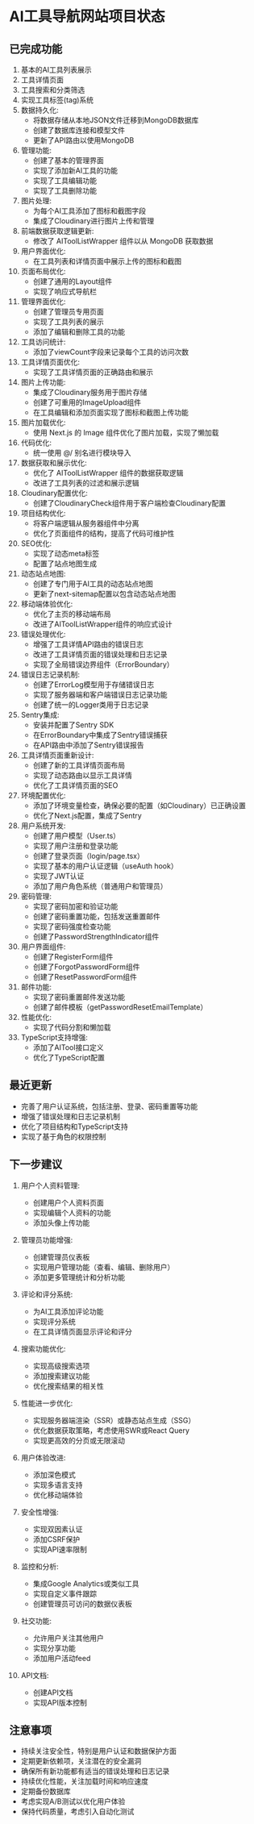 # AI工具导航网站项目状态

## 已完成功能
1. 基本的AI工具列表展示
2. 工具详情页面
3. 工具搜索和分类筛选
4. 实现工具标签(tag)系统
5. 数据持久化:
   - 将数据存储从本地JSON文件迁移到MongoDB数据库
   - 创建了数据库连接和模型文件
   - 更新了API路由以使用MongoDB
6. 管理功能:
   - 创建了基本的管理界面
   - 实现了添加新AI工具的功能
   - 实现了工具编辑功能
   - 实现了工具删除功能
7. 图片处理:
   - 为每个AI工具添加了图标和截图字段
   - 集成了Cloudinary进行图片上传和管理
8. 前端数据获取逻辑更新:
   - 修改了 AIToolListWrapper 组件以从 MongoDB 获取数据
9. 用户界面优化:
    - 在工具列表和详情页面中展示上传的图标和截图
10. 页面布局优化:
    - 创建了通用的Layout组件
    - 实现了响应式导航栏
11. 管理界面优化:
    - 创建了管理员专用页面
    - 实现了工具列表的展示
    - 添加了编辑和删除工具的功能
12. 工具访问统计:
    - 添加了viewCount字段来记录每个工具的访问次数
13. 工具详情页面优化:
    - 实现了工具详情页面的正确路由和展示
14. 图片上传功能:
    - 集成了Cloudinary服务用于图片存储
    - 创建了可重用的ImageUpload组件
    - 在工具编辑和添加页面实现了图标和截图上传功能
15. 图片加载优化:
    - 使用 Next.js 的 Image 组件优化了图片加载，实现了懒加载
16. 代码优化:
    - 统一使用 @/ 别名进行模块导入
17. 数据获取和展示优化:
    - 优化了 AIToolListWrapper 组件的数据获取逻辑
    - 改进了工具列表的过滤和展示逻辑
18. Cloudinary配置优化:
    - 创建了CloudinaryCheck组件用于客户端检查Cloudinary配置
19. 项目结构优化:
    - 将客户端逻辑从服务器组件中分离
    - 优化了页面组件的结构，提高了代码可维护性
20. SEO优化:
    - 实现了动态meta标签
    - 配置了站点地图生成
21. 动态站点地图:
    - 创建了专门用于AI工具的动态站点地图
    - 更新了next-sitemap配置以包含动态站点地图
22. 移动端体验优化:
    - 优化了主页的移动端布局
    - 改进了AIToolListWrapper组件的响应式设计
23. 错误处理优化:
    - 增强了工具详情API路由的错误日志
    - 改进了工具详情页面的错误处理和日志记录
    - 实现了全局错误边界组件（ErrorBoundary）
24. 错误日志记录机制:
    - 创建了ErrorLog模型用于存储错误日志
    - 实现了服务器端和客户端错误日志记录功能
    - 创建了统一的Logger类用于日志记录
25. Sentry集成:
    - 安装并配置了Sentry SDK
    - 在ErrorBoundary中集成了Sentry错误捕获
    - 在API路由中添加了Sentry错误报告
26. 工具详情页面重新设计:
    - 创建了新的工具详情页面布局
    - 实现了动态路由以显示工具详情
    - 优化了工具详情页面的SEO
27. 环境配置优化:
    - 添加了环境变量检查，确保必要的配置（如Cloudinary）已正确设置
    - 优化了Next.js配置，集成了Sentry
28. 用户系统开发:
    - 创建了用户模型（User.ts）
    - 实现了用户注册和登录功能
    - 创建了登录页面（login/page.tsx）
    - 实现了基本的用户认证逻辑（useAuth hook）
    - 实现了JWT认证
    - 添加了用户角色系统（普通用户和管理员）
29. 密码管理:
    - 实现了密码加密和验证功能
    - 创建了密码重置功能，包括发送重置邮件
    - 实现了密码强度检查功能
    - 创建了PasswordStrengthIndicator组件
30. 用户界面组件:
    - 创建了RegisterForm组件
    - 创建了ForgotPasswordForm组件
    - 创建了ResetPasswordForm组件
31. 邮件功能:
    - 实现了密码重置邮件发送功能
    - 创建了邮件模板（getPasswordResetEmailTemplate）
32. 性能优化:
    - 实现了代码分割和懒加载
33. TypeScript支持增强:
    - 添加了AITool接口定义
    - 优化了TypeScript配置

## 最近更新
- 完善了用户认证系统，包括注册、登录、密码重置等功能
- 增强了错误处理和日志记录机制
- 优化了项目结构和TypeScript支持
- 实现了基于角色的权限控制

## 下一步建议
1. 用户个人资料管理:
   - 创建用户个人资料页面
   - 实现编辑个人资料的功能
   - 添加头像上传功能

2. 管理员功能增强:
   - 创建管理员仪表板
   - 实现用户管理功能（查看、编辑、删除用户）
   - 添加更多管理统计和分析功能

3. 评论和评分系统:
   - 为AI工具添加评论功能
   - 实现评分系统
   - 在工具详情页面显示评论和评分

4. 搜索功能优化:
   - 实现高级搜索选项
   - 添加搜索建议功能
   - 优化搜索结果的相关性

5. 性能进一步优化:
   - 实现服务器端渲染（SSR）或静态站点生成（SSG）
   - 优化数据获取策略，考虑使用SWR或React Query
   - 实现更高效的分页或无限滚动

6. 用户体验改进:
   - 添加深色模式
   - 实现多语言支持
   - 优化移动端体验

7. 安全性增强:
   - 实现双因素认证
   - 添加CSRF保护
   - 实现API速率限制

8. 监控和分析:
   - 集成Google Analytics或类似工具
   - 实现自定义事件跟踪
   - 创建管理员可访问的数据仪表板

9. 社交功能:
   - 允许用户关注其他用户
   - 实现分享功能
   - 添加用户活动feed

10. API文档:
    - 创建API文档
    - 实现API版本控制

## 注意事项
- 持续关注安全性，特别是用户认证和数据保护方面
- 定期更新依赖项，关注潜在的安全漏洞
- 确保所有新功能都有适当的错误处理和日志记录
- 持续优化性能，关注加载时间和响应速度
- 定期备份数据库
- 考虑实现A/B测试以优化用户体验
- 保持代码质量，考虑引入自动化测试

